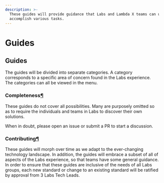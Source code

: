 ```yaml
---
description: >-
  These guides will provide guidance that Labs and Lambda X teams can use to
  accomplish various tasks.
---
```


# Guides

## Guides

The guides will be divided into separate categories. A category corresponds to a specific area of concern found in the Labs experience. The categories can all be viewed in the menu.

### Completeness[¶](https://lambda-school-labs.github.io/labs-guides/#completeness) <a id="completeness"></a>

These guides do not cover all possibilities. Many are purposely omitted so as to require the individuals and teams in Labs to discover their own solutions.

When in doubt, please open an issue or submit a PR to start a discussion.

### Contributing[¶](https://lambda-school-labs.github.io/labs-guides/#contributing) <a id="contributing"></a>

These guides will morph over time as we adapt to the ever-changing technology landscape. In addition, the guides will embrace a subset of all of aspects of the Labs experience, so that teams have some general guidance. In order to ensure that these guides are inclusive of the needs of all Labs groups, each new standard or change to an existing standard will be ratified by approval from 3 Labs Tech Leads.

